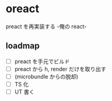 # oreact

preact を再実装する -俺の react-

## loadmap

- [ ] preact を手元でビルド
- [ ] preact から h, render だけを取り出す
- [ ] (microbundle からの脱却)
- [ ] TS 化
- [ ] UT 書く
